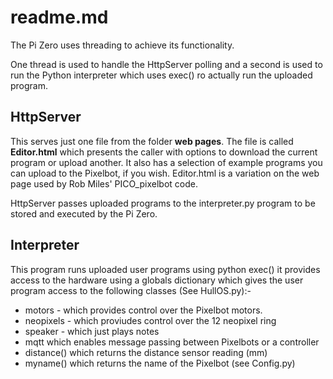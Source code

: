 # readme.md

The Pi Zero uses threading to achieve its functionality.

One thread is used to handle the HttpServer polling and a second is used to run the Python interpreter which uses exec() ro actually run the uploaded program. 

## HttpServer

This serves just one file from the folder **web pages**. The file is called **Editor.html** which presents the caller with options to download the current program or upload another. It also has a selection of example programs you can upload to the Pixelbot, if you wish. Editor.html is a variation on the web page used by Rob Miles' PICO_pixelbot code.

HttpServer passes uploaded programs to the interpreter.py program to be stored and executed by the Pi Zero.

## Interpreter

This program runs uploaded user programs using python exec() it provides access to the hardware using a globals dictionary which gives the user program access to the following classes (See HullOS.py):-

- motors - which provides control over the Pixelbot motors.
- neopixels - which proviudes control over the 12 neopixel ring
- speaker - which just plays notes
- mqtt  which enables message passing between Pixelbots or a controller
- distance() which returns the distance sensor reading (mm)
- myname() which returns the name of the Pixelbot (see Config.py)
